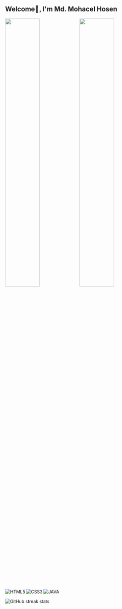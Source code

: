 ## Welcome🤗,  I'm Md. Mohacel Hosen

<img align="left" width="47%" src="https://github-readme-stats.vercel.app/api?username=mohacelhosen&show_icons=true&theme=material-palenight" />
<img align="left" width="47%" src="https://github-readme-stats.vercel.app/api/top-langs/?username=mohacelhosen&layout=compact" />

<img alt="JAVA" src="https://img.shields.io/badge/java-%23ED8B00.svg?style=for-the-badge&logo=java&logoColor=white" />
<img alt="HTML5" align="left" src="https://img.shields.io/badge/html5-%23E34F26.svg?style=for-the-badge&logo=html5&logoColor=white" />
<img alt="CSS3" align="left" src="https://img.shields.io/badge/css3-%231572B6.svg?style=for-the-badge&logo=css3&logoColor=white" />

![GitHub streak stats](https://github-readme-streak-stats.herokuapp.com/?user=mohacelhosen)  


